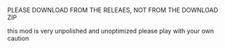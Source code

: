 PLEASE DOWNLOAD FROM THE RELEAES, NOT FROM THE DOWNLOAD ZIP

this mod is very unpolished and unoptimized
please play with your own caution
